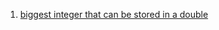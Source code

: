 1. [biggest integer that can be stored in a double](https://stackoverflow.com/questions/1848700/biggest-integer-that-can-be-stored-in-a-double)

